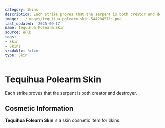 ```yaml
---
category: Skins
description: Each strike proves that the serpent is both creator and destroyer.
image: ../images/tequihua-polearm-skin-544204516c.png
last_updated: '2025-09-17'
name: Tequihua Polearm Skin
source: WFCD
tags:
- Skin
- Skins
tradable: false
type: Skin
---
```


# Tequihua Polearm Skin

Each strike proves that the serpent is both creator and destroyer.

## Cosmetic Information

**Tequihua Polearm Skin** is a skin cosmetic item for Skins.

